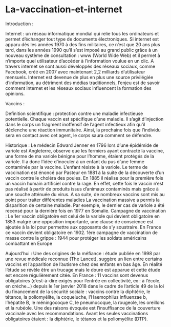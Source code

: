 # La-vaccination-et-internet
Introduction : 

Internet : un réseau informatique mondial qui relie tous les ordinateurs et permet d’échanger tout type de documents électroniques. Si internet est apparu dès les années 1970 à des fins militaires, ce n’est que 20 ans plus tard, dans les années 1990 qu’il s’est imposé au grand public grâce à un nouveau système de consultation : www (World Wide Web) et il permet à n’importe quel utilisateur d’accéder à l’information voulue en un clic. A travers internet se sont aussi développés des réseaux sociaux, comme Facebook, créé en 2007 avec maintenant 2,2 milliards d’utilisateur mensuels. Internet est devenue de plus en plus une source privilégiée d’information, au détriment des médias traditionnels, l’enjeu est de savoir comment internet et les réseaux sociaux influencent la formation des opinions.

Vaccins : 

Definition scientifique : protection contre une maladie infectieuse potentielle. Chaque vaccin est spécifique d’une maladie. Il s’agit d’injection dans le corps un fragment inoffensif de l’agent infectieux afin qu’il déclenche une réaction immunitaire. Ainsi, la prochaine fois que l’individu sera en contact avec cet agent, le corps saura comment se défendre.

Historique : Le médecin Edward Jenner en 1796 lors d’une épidémide de variole est Angleterre, observe que les fermiers ayant contracté la vaccine, une forme de ma variole bénigne pour l’homme, étaient protégés de la variole. Il a donc l’idée d’inoculer à un enfant du pus d’une femme contaminée par la vaccine. L’enfant résiste à la variole. 
Le terme de vaccination est énoncé par Pasteur en 1881 à la suite de la découverte d’un vaccin contre le choléra des poules. En 1885 il réalise pour la première fois un vaccin humain artificiel contre la rage.  En effet, cette fois le vaccin n’est pas réalisé à partir de produits issus d’animaux contaminés mais grâce à une souche atténuée du virus. A sa suite, de nombreux vaccins sont mis au point pour traiter différentes maladies
La vaccination massive a permis la disparition de certaine maladie. Par exemple, le dernier cas de variole a été recensé pour la dernière fois en 1977 en Somalie.
Campagne de vaccination : 
Le 1er vaccin obligatoire est celui de la variole qui devient obligatoire en 1853 malgré une opposition importante, une clause de conscience est ajoutée à la loi pour permettre aux opposants de s’y soustraire. En France ce vaccin devient obligatoire en 1902.
1ère campagne de vaccination de masse contre la grippe : 1944 pour protéger les soldats américains combattant en Europe 

Aujourd’hui : Une des origines de la méfiance : étude publiée en 1998 par une revue médicale reconnue (The Lancet), suggère un lien entre certains vaccins et l’apparition de l’autisme chez des enfants en bas âge. En réalité l’étude se révèle être un trucage mais le doure est apparue et cette étude est encore régulièrement citée.
En France : 11 vaccins sont devenus obligatoires (c’est-à-dire exigés pour l’entrée en collectivité, ex : à l’école, en crèche…) depuis le 1er janvier 2018 dans le cadre de l’article 49 de la loi du financement de la sécurité sociale : vaccins contre la diphtérie, le tétanos, la poliomyélite, la coqueluche, l’Haemophilus influenzae b, l’hépatite B, le méningocoque C, le pneumocoque, la rougeole, les oreillons et la rubéole. Une des raisons évoquée est l’insuffisance de la couverture vaccinale avec les recommandations. Avant les seules vaccinations obligatoires étaient : la diphtérie, le tétanos et la poliomyélite (DTP).
